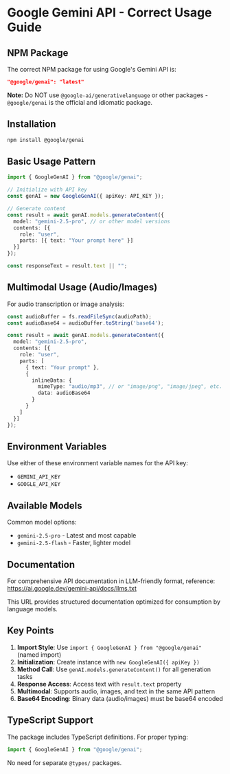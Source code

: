 # Google Gemini API - Correct Usage Guide

## NPM Package

The correct NPM package for using Google's Gemini API is:

```json
"@google/genai": "latest"
```

**Note:** Do NOT use `@google-ai/generativelanguage` or other packages - `@google/genai` is the official and idiomatic package.

## Installation

```bash
npm install @google/genai
```

## Basic Usage Pattern

```typescript
import { GoogleGenAI } from "@google/genai";

// Initialize with API key
const genAI = new GoogleGenAI({ apiKey: API_KEY });

// Generate content
const result = await genAI.models.generateContent({
  model: "gemini-2.5-pro", // or other model versions
  contents: [{
    role: "user",
    parts: [{ text: "Your prompt here" }]
  }]
});

const responseText = result.text || "";
```

## Multimodal Usage (Audio/Images)

For audio transcription or image analysis:

```typescript
const audioBuffer = fs.readFileSync(audioPath);
const audioBase64 = audioBuffer.toString('base64');

const result = await genAI.models.generateContent({
  model: "gemini-2.5-pro",
  contents: [{
    role: "user",
    parts: [
      { text: "Your prompt" },
      {
        inlineData: {
          mimeType: "audio/mp3", // or "image/png", "image/jpeg", etc.
          data: audioBase64
        }
      }
    ]
  }]
});
```

## Environment Variables

Use either of these environment variable names for the API key:
- `GEMINI_API_KEY`
- `GOOGLE_API_KEY`

## Available Models

Common model options:
- `gemini-2.5-pro` - Latest and most capable
- `gemini-2.5-flash` - Faster, lighter model

## Documentation

For comprehensive API documentation in LLM-friendly format, reference:
https://ai.google.dev/gemini-api/docs/llms.txt

This URL provides structured documentation optimized for consumption by language models.

## Key Points

1. **Import Style**: Use `import { GoogleGenAI } from "@google/genai"` (named import)
2. **Initialization**: Create instance with `new GoogleGenAI({ apiKey })`
3. **Method Call**: Use `genAI.models.generateContent()` for all generation tasks
4. **Response Access**: Access text with `result.text` property
5. **Multimodal**: Supports audio, images, and text in the same API pattern
6. **Base64 Encoding**: Binary data (audio/images) must be base64 encoded

## TypeScript Support

The package includes TypeScript definitions. For proper typing:

```typescript
import { GoogleGenAI } from "@google/genai";
```

No need for separate `@types/` packages.
